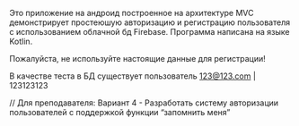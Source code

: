 Это приложение на андроид построенное на архитектуре MVC демонстрирует простеюшую авторизацию и регистрацию пользователя с использованием облачной бд Firebase.
Программа написана на языке Kotlin.

Пожалуйста, не используйте настоящие данные для регистрации!

В качестве теста в БД существует пользователь 123@123.com | 123123123

// Для преподавателя: Вариант 4 - Разработать систему авторизации пользователей с поддержкой функции “запомнить меня” 
